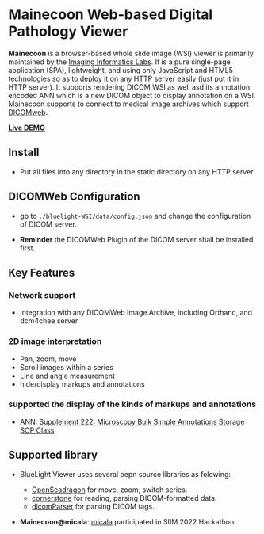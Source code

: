 <h1>Mainecoon Web-based Digital Pathology Viewer</h1>
<p><strong>Mainecoon</strong> is a browser-based whole slide image (WSI) viewer is primarily maintained by the <a href="https://cylab.dicom.tw/">Imaging Informatics Labs</a>. It is a pure single-page application (SPA), lightweight, and using only JavaScript and HTML5 technologies so as to deploy it on any HTTP server easily (just put it in HTTP server). It supports rendering DICOM WSI as well asd its annotation encoded ANN which is a new DICOM object to display annotation on a WSI. Mainecoon supports  to connect to medical image archives which support <a href="https://www.dicomstandard.org/dicomweb/">DICOMweb</a>.

<a href="https://cylab-tw.github.io/mainecoon/search/html/start.html"><strong>Live DEMO</strong></a>&ensp;&ensp;&ensp;

## Install
* Put all files into any directory in the static directory on any HTTP server.

## DICOMWeb Configuration
* go to `./bluelight-WSI/data/config.json` and change the configuration of DICOM server.
 - **Reminder** the DICOMWeb Plugin of the DICOM server shall be installed first. 
 
## Key Features
### Network support
* Integration with any DICOMWeb Image Archive, including Orthanc, and dcm4chee server

### 2D image interpretation
* Pan, zoom, move
* Scroll images within a series
* Line and angle measurement
* hide/display markups and annotations

### supported the display of the kinds of markups and annotations
* ANN: [Supplement 222: Microscopy Bulk Simple Annotations Storage SOP Class](https://www.dicomstandard.org/news-dir/progress/docs/sups/sup222.pdf)

## Supported library
* BlueLight Viewer uses several oepn source libraries as folowing:
  - <a href="https://github.com/taye/interact.js">OpenSeadragon</a> for move, zoom, switch series.
  - <a href="https://github.com/cornerstonejs">cornerstone</a> for reading, parsing DICOM-formatted data.
  - <a href="https://github.com/cornerstonejs/dicomParser">dicomParser</a> for parsing DICOM tags.
  
* **Mainecoon@micala**: [micala](https://tony880321.github.io/micala_SIIM/) participated in SIIM 2022 Hackathon.
